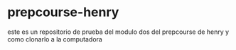 # prepcourse-henry
este es un repositorio de prueba del modulo dos del prepcourse de henry y como clonarlo a la computadora
